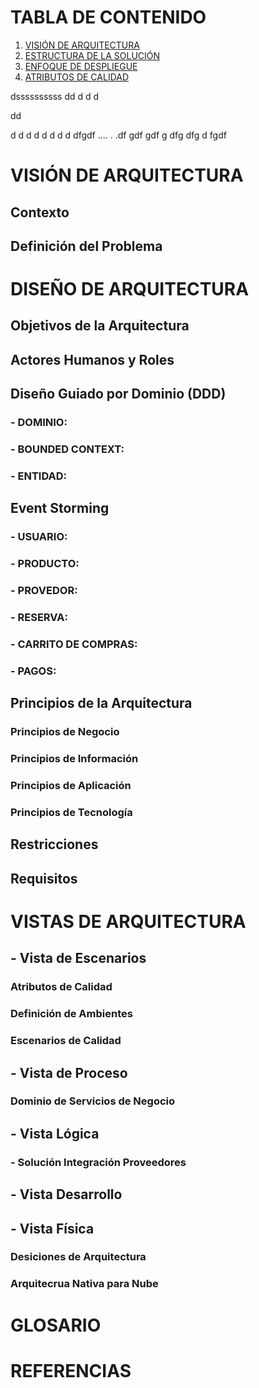 
# TABLA DE CONTENIDO

1. [VISIÓN DE ARQUITECTURA](#id1)
3. [ESTRUCTURA DE LA SOLUCIÓN](#2._ESTRUCTURA_DE_LA_SOLUCIÓN)
4. [ENFOQUE DE DESPLIEGUE](3._ENFOQUE_DE_DESPLIEGUE)
5. [ATRIBUTOS DE CALIDAD](4._ATRIBUTOS_DE_CALIDAD)


dssssssssss
dd
d
d
d

dd

d
d
d
d
d
d
d
d
dfgdf
....
.
.df
gdf
gdf
g
dfg
dfg
d
fgdf

# VISIÓN DE ARQUITECTURA
## Contexto
## Definición del Problema
# DISEÑO DE ARQUITECTURA
## Objetivos de la Arquitectura
## Actores Humanos y Roles
## Diseño Guiado por Dominio (DDD)
### - DOMINIO:
### - BOUNDED CONTEXT:
### - ENTIDAD:
## Event Storming
### - USUARIO:
### - PRODUCTO:
### - PROVEDOR:
### - RESERVA:
### - CARRITO DE COMPRAS:
### - PAGOS:
## Principios de la Arquitectura
### Principios de Negocio
### Principios de Información
### Principios de Aplicación
### Principios de Tecnología
## Restricciones
## Requisitos
# VISTAS DE ARQUITECTURA
## - Vista de Escenarios
### Atributos de Calidad
### Definición de Ambientes 
### Escenarios de Calidad 
## - Vista de Proceso
### Dominio de Servicios de Negocio
## - Vista Lógica 
### - Solución Integración Proveedores	
## - Vista Desarrollo
## - Vista Física
### Desiciones de Arquitectura
### Arquitecrua Nativa para Nube
		
# GLOSARIO
# REFERENCIAS
